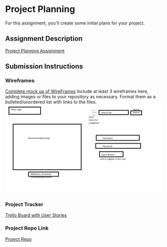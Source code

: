# Project Planning
For this assignment, you'll create some initial plans for your project.

## Assignment Description
[Project Planning Assignment](https://education.launchcode.org/liftoff/modules/assignments/project-planning)

## Submission Instructions

### Wireframes

[Complete mock up of WireFrames](https://miro.com/app/board/o9J_l3L3mmw=/?track=true&utm_source=notification&utm_medium=email&utm_campaign=approve-request&utm_content=go-to-miro)
Include at least 3 wireframes here, adding images or files to your repository as necessary. Format them as a bulleted/unordered list with links to the files.
![Landing Page Wireframe](https://github.com/christinichka/liftoff-assignments/blob/master/P3-Project_Planning/Wire%20Frame.png)

### Project Tracker

[Trello Board with User Stories](https://trello.com/b/BSdWDdNq/liftoff)

### Project Repo Link

[Project Repo](https://github.com/AbbeyKNorthcutt/abbey-liftoff-group-a)
